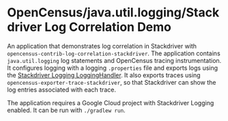 # OpenCensus/java.util.logging/Stackdriver Log Correlation Demo

An application that demonstrates log correlation in Stackdriver with
`opencensus-contrib-log-correlation-stackdriver`. The application contains `java.util.logging` log
statements and OpenCensus tracing instrumentation. It configures logging with a logging
`.properties` file and exports logs using the
[Stackdriver Logging LoggingHandler](https://cloud.google.com/logging/docs/setup/java#jul_handler).
It also exports traces using `opencensus-exporter-trace-stackdriver`, so that Stackdriver can show
the log entries associated with each trace.

The application requires a Google Cloud project with Stackdriver Logging enabled. It can be run with
`./gradlew run`.
